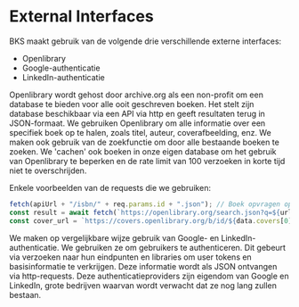 # External Interfaces

BKS maakt gebruik van de volgende drie verschillende externe interfaces: 

- Openlibrary
- Google-authenticatie
- LinkedIn-authenticatie

Openlibrary wordt gehost door archive.org als een non-profit om een database te bieden voor alle ooit geschreven boeken. Het stelt zijn database beschikbaar via een API via http en geeft resultaten terug in JSON-formaat. We gebruiken Openlibrary om alle informatie over een specifiek boek op te halen, zoals titel, auteur, coverafbeelding, enz. We maken ook gebruik van de zoekfunctie om door alle bestaande boeken te zoeken. We 'cachen' ook boeken in onze eigen database om het gebruik van Openlibrary te beperken en de rate limit van 100 verzoeken in korte tijd niet te overschrijden.

Enkele voorbeelden van de requests die we gebruiken:

```js
fetch(apiUrl + "/isbn/" + req.params.id + ".json"); // Boek opvragen op basis van ISBN
const result = await fetch(`https://openlibrary.org/search.json?q=${urlTitle}&limit=10`); // Zoeken op basis van een willekeurige term
const cover_url = `https://covers.openlibrary.org/b/id/${data.covers[0]}-M.jpg`; // URL van de coverafbeelding ophalen op basis van de cover-ID
```

We maken op vergelijkbare wijze gebruik van Google- en LinkedIn-authenticatie. We gebruiken ze om gebruikers te authenticeren. Dit gebeurt via verzoeken naar hun eindpunten en libraries om user tokens en basisinformatie te verkrijgen. Deze informatie wordt als JSON ontvangen via http-requests. Deze authenticatieproviders zijn eigendom van Google en LinkedIn, grote bedrijven waarvan wordt verwacht dat ze nog lang zullen bestaan.